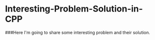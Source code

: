 # Interesting-Problem-Solution-in-CPP

###Here I'm going to share some interesting problem and their solution.
